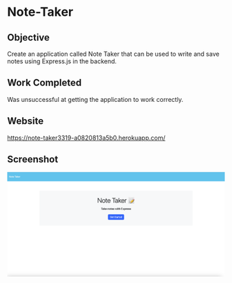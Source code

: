 # Note-Taker

## Objective

Create an application called Note Taker that can be used to write and save notes using Express.js in the backend.

## Work Completed

Was unsuccessful at getting the application to work correctly.

## Website

https://note-taker3319-a0820813a5b0.herokuapp.com/

## Screenshot

<img src="/SN1.png"/>
<img src="/SN2.png />